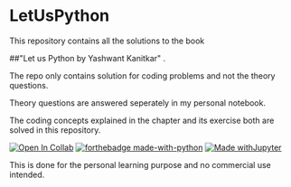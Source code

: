 # LetUsPython

This repository contains all the solutions to the book  

##"Let us Python by Yashwant Kanitkar" . 



The repo only contains solution for coding problems and not the theory questions. 


Theory questions are answered seperately in my personal notebook. 


The coding concepts explained in the chapter and its exercise both are solved in this repository. 

[![Open In Collab](https://colab.research.google.com/assets/colab-badge.svg)](https://colab.research.google.com/github/Naereen/badges)
[![forthebadge made-with-python](http://ForTheBadge.com/images/badges/made-with-python.svg)](https://www.python.org/)
[![Made withJupyter](https://img.shields.io/badge/Made%20with-Jupyter-orange?style=for-the-badge&logo=Jupyter)](https://jupyter.org/try)


This is done for the personal learning purpose and no commercial use intended.
